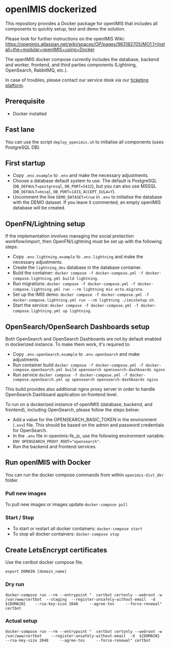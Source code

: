 # openIMIS dockerized

 This repository provides a Docker package for openIMIS that includes all components to quickly setup, test and demo the solution.
 

 Please look for further instructions on the openIMIS Wiki: https://openimis.atlassian.net/wiki/spaces/OP/pages/963182705/MO1.1+Install+the+modular+openIMIS+using+Docker

 
 The openIMIS docker compose currently includes the database, backend and worker, frontend, and third parties components (Lightning, OpenSearch, RabbitMQ, etc.).
 

In case of troubles, please contact our service desk via our [ticketing platform](https://openimis.atlassian.net/servicedesk/customer).

## Prerequisite

* Docker installed

## Fast lane

You can use the script `deploy_openimis.sh` to initialise all components (uses PostgreSQL DB).

## First startup

* Copy `.env.example` to `.env` and make the necessary adjustments.
* Choose a database default system to use. The default is PostgreSQL (`DB_DEFAULT=postgresql`, `DB_PORT=5432`), but you can also use MSSQL (`DB_DEFAULT=mssql`, `DB_PORT=1433`, `ACCEPT_EULA=Y`). 
* Uncomment the line `DEMO_DATASET=true` in `.env` to initialise the database with the DEMO dataset. If you leave it commented, an empty openIMIS database will be created.

## OpenFN/Lightning setup 

If the implementation involves managing the social protection workflow/import, then OpenFN/Lightning must be set up with the following steps:

* Copy `.env.lightning.example` to `.env.lightning` and make the necessary adjustments.
* Create the `lightning_dev` database in the database container.
* Build the container: `docker compose -f docker-compose.yml -f docker-compose.lightning.yml build lightning`.
* Run migrations: `docker compose -f docker-compose.yml -f docker-compose.lightning.yml run --rm lightning mix ecto.migrate`.
* Set up the IMIS demo: `docker compose -f docker-compose.yml -f docker-compose.lightning.yml run --rm lightning ./imisSetup.sh`.
* Start the service: `docker compose -f docker-compose.yml -f docker-compose.lightning.yml up lightning`.

## OpenSearch/OpenSearch Dashboards setup 

Both OpenSearch and OpenSearch Dashboards are not by default enabled in dockerized instance. To make them work, it's required to: 

  * Copy `.env.openSearch.example` to `.env.openSearch` and make adjustments
  * Run container build `docker compose -f docker-compose.yml -f docker-compose.openSearch.yml build opensearch opensearch-dashboards nginx`
  * Run service `docker compose -f docker-compose.yml -f docker-compose.openSearch.yml up opensearch opensearch-dashboards nginx`

This build provides also additional nginx proxy server in order to handle OpenSearch Dashboard application on frontend level. 

To run on a dockerized instance of openIMIS (database, backend, and frontend), including OpenSearch, please follow the steps below:

  * Add a value for the OPENSEARCH_BASIC_TOKEN in the environment (`.env`) file. This should be based on the admin and password credentials for OpenSearch.
  * In the `.env` file in openimis-fe_js, use the following environment variable: `ENV OPENSEARCH_PROXY_ROOT="opensearch"`.
  * Run the backend and frontend services.

## Run openIMIS with Docker

You can run the docker compose commands from within `openimis-dist_dkr` folder.

### Pull new images

To pull new images or images update `docker-compose pull` 

### Start / Stop

* To start or restart all docker containers: `docker-compose start` 
* To stop all docker containers: `docker-compose stop`

## Create LetsEncrypt certificates

Use the certbot docker compose file. 

`export DOMAIN [domain_name]`

### Dry run 

`docker-compose run --rm --entrypoint "  certbot certonly --webroot -w /var/www/certbot  --staging  --register-unsafely-without-email  -d  ${DOMAIN}    --rsa-key-size 2048     --agree-tos     --force-renewal" certbot`

### Actual setup

`docker-compose run --rm --entrypoint "  certbot certonly --webroot -w /var/www/certbot    --register-unsafely-without-email  -d  ${DOMAIN}    --rsa-key-size 2048     --agree-tos     --force-renewal" certbot`
